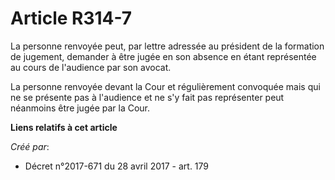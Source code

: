# Article R314-7

La personne renvoyée peut, par lettre adressée au président de la formation de jugement, demander à être jugée en son absence
en étant représentée au cours de l'audience par son avocat.

La personne renvoyée devant la Cour et régulièrement convoquée mais qui ne se présente pas à l'audience et ne s'y fait pas
représenter peut néanmoins être jugée par la Cour.

**Liens relatifs à cet article**

_Créé par_:

  - Décret n°2017-671 du 28 avril 2017 - art. 179
